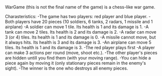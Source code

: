 WarGame (this is not the final name of the game) is a chess-like war game. 

Charasteristics:
-The game has two players: red player and blue player.
-Both players have 20 pieces (10 soldiers, 6 tanks, 2 radars, 1 missile and 1 airplane)
  -A soldier can move 1 tile. Its health is 1 and its damage is 1.
  -A tank can move 2 tiles. Its health is 2 and its damage is 2.
  -A radar can move 3 (or 4) tiles. Its health is 1 and its damage is 0.
  -A missile cannot move, but it always hits. Its health is 3 and its damage is 3.
  -An airplane can move 5 tiles. Its health is 1 and its damage is 3.
-The red player plays first
-A player can make 3 actions per round (move, shoot etc.).
-The other player's pieces are hidden untill you find them (with your moving range).
-You can hide a piece again by moving it (only stationary pieces remain in the enemy's sight).
-The winner is the one who destroys all enemy pieces.

